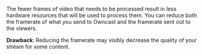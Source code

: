 The fewer frames of video that needs to be processed result in less hardware resources that will be used to process them. You can reduce both the framerate of what you send to Owncast and the framerate sent out to the viewers.

**Drawback**: Reducing the framerate may visibly decrease the quality of your stream for some content.
